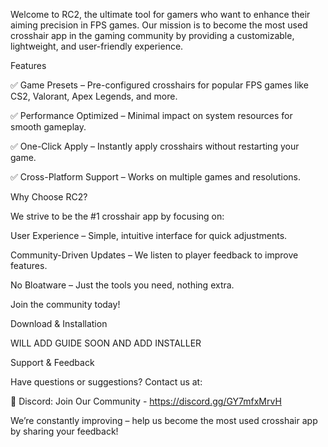 Welcome to RC2, the ultimate tool for gamers who want to enhance their aiming precision in FPS games. Our mission is to become the most used crosshair app in the gaming community by providing a customizable, lightweight, and user-friendly experience.

Features

✅ Game Presets – Pre-configured crosshairs for popular FPS games like CS2, Valorant, Apex Legends, and more.

✅ Performance Optimized – Minimal impact on system resources for smooth gameplay.

✅ One-Click Apply – Instantly apply crosshairs without restarting your game.

✅ Cross-Platform Support – Works on multiple games and resolutions.







Why Choose RC2?

We strive to be the #1 crosshair app by focusing on:

User Experience – Simple, intuitive interface for quick adjustments.

Community-Driven Updates – We listen to player feedback to improve features.

No Bloatware – Just the tools you need, nothing extra.

Join the community today!





Download & Installation

WILL ADD GUIDE SOON AND ADD INSTALLER




Support & Feedback

Have questions or suggestions? Contact us at:

💬 Discord: Join Our Community - https://discord.gg/GY7mfxMrvH

We’re constantly improving – help us become the most used crosshair app by sharing your feedback!